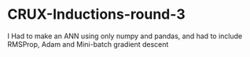 # CRUX-Inductions-round-3
I Had to make an ANN using only numpy and pandas, and had to include RMSProp, Adam and Mini-batch gradient descent
